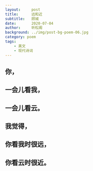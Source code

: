 ```yaml
---
layout:     post
title:      远和近
subtitle:   顾城
date:       2020-07-04
author:     听松阁
background: ../img/post-bg-poem-06.jpg
category: poem
tags:
    - 美文
    - 现代诗词
---
```


## 你，

## 一会儿看我，

## 一会儿看云。

## 我觉得，

## 你看我时很远，

## 你看云时很近。
